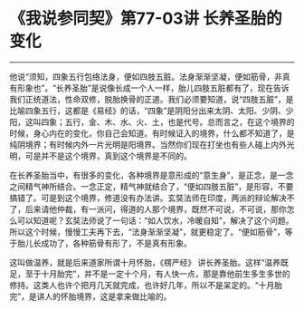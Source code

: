 # 《我说参同契》第77-03讲 长养圣胎的变化

------

他说“须知，四象五行包络法身，便如四肢五脏。法身渐渐坚凝，便如筋骨，非真有形象也”。“长养圣胎”是说像长成一个人一样，胎儿四肢五脏都有了，现在告诉我们正统道法，性命双修，脱胎换骨的正道。我们必须要知道，说“四肢五脏”，是比喻四象五行，这都是《易经》的话，“四象”是阴阳分出来太阴、太阳、少阴、少阳，这叫四象；五行，金、木、水、火、土，也是代号。总而言之，在这个境界的时候，身心内在的变化，你自己会知道。有时候证入的境界，什么都不知道了，是纯阴境界；有时候内外一片光明是阳境界。当然你们现在打坐也有些人碰上内外光明，可是并不是这个境界，真到这个境界是不同的。

在长养圣胎当中，有很多的变化，各种境界是意形成的“意生身”，是正念，是一念之间精气神所结合。一念正定，精气神就结合了，“便如四肢五脏”，是形容，不要搞错了。可是到这个境界，修道没有办法讲。玄奘法师在印度，两派的辩论解决不了，后来请他仲裁，有一派问，得道的人那个境界，既然不可说，不可说，那你怎么可以知道呢？玄奘法师说了一句话：“如人饮水，冷暖自知”，解决了这个问题。所以这个时候，慢慢工夫再下去，“法身渐渐坚凝”，就更稳定了。“便如筋骨”，等于胎儿长成功了，各种筋骨有形了，不是真有形象。

这叫做温养，就是后来道家所谓十月怀胎，《楞严经》 讲长养圣胎。这样“温养既足，至于十月胎完”，并不是一定十个月，有人快一点，那是靠他前生多生多世的修持。这类人也许个把月几天就完成，也许好几年，所以不是呆定的。“十月胎完”，是讲人的怀胎境界，这是拿来做比喻的。